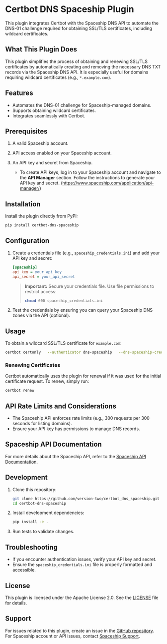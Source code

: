# Certbot DNS Spaceship Plugin

This plugin integrates Certbot with the Spaceship DNS API to automate the DNS-01 challenge required for obtaining SSL/TLS certificates, including wildcard certificates.

## What This Plugin Does
This plugin simplifies the process of obtaining and renewing SSL/TLS certificates by automatically creating and removing the necessary DNS TXT records via the Spaceship DNS API. It is especially useful for domains requiring wildcard certificates (e.g., `*.example.com`).

## Features
- Automates the DNS-01 challenge for Spaceship-managed domains.
- Supports obtaining wildcard certificates.
- Integrates seamlessly with Certbot.

## Prerequisites
1. A valid Spaceship account.
2. API access enabled on your Spaceship account.
3. An API key and secret from Spaceship.

   - To create API keys, log in to your Spaceship account and navigate to the **API Manager** section. Follow the instructions to generate your API key and secret. (https://www.spaceship.com/application/api-manager/)

## Installation

Install the plugin directly from PyPI:

```bash
pip install certbot-dns-spaceship
```

## Configuration

1. Create a credentials file (e.g., `spaceship_credentials.ini`) and add your API key and secret:
   ```ini
   [spaceship]
   api_key = your_api_key
   api_secret = your_api_secret
   ```

   > **Important:** Secure your credentials file. Use file permissions to restrict access:
   > ```bash
   > chmod 600 spaceship_credentials.ini
   > ```

2. Test the credentials by ensuring you can query your Spaceship DNS zones via the API (optional).

## Usage

To obtain a wildcard SSL/TLS certificate for `example.com`:
```bash
certbot certonly   --authenticator dns-spaceship   --dns-spaceship-credentials /path/to/spaceship_credentials.ini   -d "*.example.com" -d "example.com"
```

### Renewing Certificates
Certbot automatically uses the plugin for renewal if it was used for the initial certificate request. To renew, simply run:
```bash
certbot renew
```

## API Rate Limits and Considerations
- The Spaceship API enforces rate limits (e.g., 300 requests per 300 seconds for listing domains).
- Ensure your API key has permissions to manage DNS records.

## Spaceship API Documentation
For more details about the Spaceship API, refer to the [Spaceship API Documentation](https://docs.spaceship.dev).

## Development

1. Clone this repository:
   ```bash
   git clone https://github.com/version-two/certbot_dns_spaceship.git
   cd certbot-dns-spaceship
   ```

2. Install development dependencies:
   ```bash
   pip install -e .
   ```

3. Run tests to validate changes.

## Troubleshooting
- If you encounter authentication issues, verify your API key and secret.
- Ensure the `spaceship_credentials.ini` file is properly formatted and accessible.

## License

This plugin is licensed under the Apache License 2.0. See the [LICENSE](LICENSE) file for details.

## Support
For issues related to this plugin, create an issue in the [GitHub repository](https://github.com/version-two/certbot_dns_spaceship). For Spaceship account or API issues, contact [Spaceship Support](https://spaceship.com/support).
